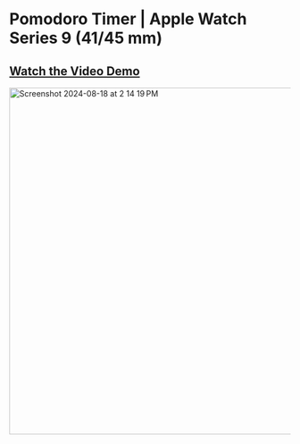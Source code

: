 # Pomodoro Timer | Apple Watch Series 9 (41/45 mm)

## [Watch the Video Demo](https://youtu.be/qclilJ7rQZ0)

<img width="621" alt="Screenshot 2024-08-18 at 2 14 19 PM" src="https://github.com/user-attachments/assets/4b2da2ca-42cc-456e-bd3e-2aef32bccb98">
